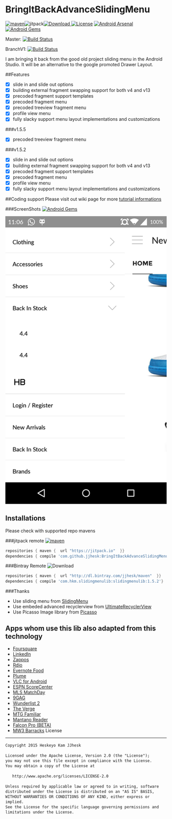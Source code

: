 # BringItBackAdvanceSlidingMenu 
[![maven](https://img.shields.io/github/tag/jjhesk/BringItBackAdvanceSlidingMenu.svg?label=maven)][23]![jitpack](https://img.shields.io/github/release/jjhesk/BringItBackAdvanceSlidingMenu.svg?label=JitPack)[![Download](https://api.bintray.com/packages/jjhesk/maven/slidingmenulib/images/download.svg) ][21] [![License](https://img.shields.io/badge/license-Apache%202-blue.svg)][24]
[![Android Arsenal](https://img.shields.io/badge/Android%20Arsenal-BringItBackAdvanceSlidingMenu-brightgreen.svg?style=flat)](http://android-arsenal.com/details/1/2099)[![Android Gems](http://www.android-gems.com/badge/jjhesk/BringItBackAdvanceSlidingMenu.svg?branch=master)](http://www.android-gems.com/lib/jjhesk/BringItBackAdvanceSlidingMenu)

Master: [![Build Status](https://travis-ci.org/jjhesk/BringItBackAdvanceSlidingMenu.svg)][22]

BranchV1: [![Build Status](https://travis-ci.org/jjhesk/BringItBackAdvanceSlidingMenu.svg?branch=V1)][22]

I am bringing it back from the good old project sliding menu in the Android Studio. It will be an alternative to the google promoted Drawer Layout.

##Features
- [x] slide in and slide out options
- [x] building external fragment swapping support for both v4 and v13
- [x] precoded fragment support templates
- [x] precoded fragment menu
- [x] precoded treeview fragment menu
- [x] profile view menu
- [x] fully slacky support menu layout implementations and customizations

###v1.5.5
- [x] precoded treeview fragment menu

###v1.5.2
- [x] slide in and slide out options
- [x] building external fragment swapping support for both v4 and v13
- [x] precoded fragment support templates
- [x] precoded fragment menu
- [x] profile view menu
- [x] fully slacky support menu layout implementations and customizations

##Coding support
Please visit out wiki page for more [tutorial informations][28]

###ScreenShots
[![Android Gems](http://www.android-gems.com/badge/jjhesk/BringItBackAdvanceSlidingMenu.svg?branch=master)](http://www.android-gems.com/lib/jjhesk/BringItBackAdvanceSlidingMenu)

![scn1](scn/device-2015-06-30-110654.png)

## Installations
Please check with supported repo mavens

###jitpack remote
[![maven](https://img.shields.io/github/tag/jjhesk/BringItBackAdvanceSlidingMenu.svg?label=maven)][23]
```gradle
repositories { maven {  url "https://jitpack.io"  }}
dependencies { compile 'com.github.jjhesk:BringItBackAdvanceSlidingMenu:vX.XX'}
```
###Bintray Remote 
 ![Download](https://api.bintray.com/packages/jjhesk/maven/slidingmenulib/images/download.svg) 
```gradle
repositories { maven {  url "http://dl.bintray.com/jjhesk/maven"  }}
dependencies { compile 'com.hkm.slidingmenulib:slidingmenulib:1.5.2'}
```

###Thanks
* Use sliding menu from  [SlidingMenu][26]
* Use embeded advanced recyclerview from [UltimateRecyclerView][25]
* Use Picasso Image library from [Picasso][27]


## Apps whom use this lib also adapted from this technology
* [Foursquare][15]
* [LinkedIn][19]
* [Zappos][20]
* [Rdio][8]
* [Evernote Food][18]
* [Plume][4]
* [VLC for Android][5]
* [ESPN ScoreCenter][14]
* [MLS MatchDay][16]
* [9GAG][17]
* [Wunderlist 2][13]
* [The Verge][6]
* [MTG Familiar][9]
* [Mantano Reader][10]
* [Falcon Pro (BETA)][12]
* [MW3 Barracks][11]
License
--------

    Copyright 2015 Heskeyo Kam JJhesk

    Licensed under the Apache License, Version 2.0 (the "License");
    you may not use this file except in compliance with the License.
    You may obtain a copy of the License at

       http://www.apache.org/licenses/LICENSE-2.0

    Unless required by applicable law or agreed to in writing, software
    distributed under the License is distributed on an "AS IS" BASIS,
    WITHOUT WARRANTIES OR CONDITIONS OF ANY KIND, either express or implied.
    See the License for the specific language governing permissions and
    limitations under the License.


[1]: http://twitter.com/slidingmenu
[2]: http://actionbarsherlock.com/
[3]: https://play.google.com/store/apps/details?id=com.zappos.android&hl=en
[4]: https://play.google.com/store/apps/details?id=com.levelup.touiteur&hl=en
[5]: https://play.google.com/store/apps/details?id=org.videolan.vlc.betav7neon
[6]: https://play.google.com/store/apps/details?id=com.verge.android
[7]: http://bit.ly/TWejze
[8]: https://play.google.com/store/apps/details?id=com.rdio.android.ui
[9]: https://play.google.com/store/apps/details?id=com.gelakinetic.mtgfam
[10]: https://play.google.com/store/apps/details?id=com.mantano.reader.android
[11]: https://play.google.com/store/apps/details?id=com.phonegap.MW3BarracksFree
[12]: http://forum.xda-developers.com/showthread.php?p=34361296
[13]: http://bit.ly/xs1sMN
[14]: https://play.google.com/store/apps/details?id=com.espn.score_center
[15]: https://play.google.com/store/apps/details?id=com.joelapenna.foursquared
[16]: https://play.google.com/store/apps/details?id=com.mlssoccer
[17]: https://play.google.com/store/apps/details?id=com.ninegag.android.app
[18]: https://play.google.com/store/apps/details?id=com.evernote.food
[19]: https://play.google.com/store/apps/details?id=com.linkedin.android
[20]: https://play.google.com/store/apps/details?id=com.zappos.android
[21]: https://bintray.com/jjhesk/maven/slidingmenulib/_latestVersion
[22]: https://travis-ci.org/jjhesk/BringItBackAdvanceSlidingMenu
[23]: https://jitpack.io/#jjhesk/BringItBackAdvanceSlidingMenu/
[24]: https://www.apache.org/licenses/LICENSE-2.0
[25]: https://github.com/cymcsg/UltimateRecyclerView
[26]: https://github.com/jfeinstein10/SlidingMenu
[27]: https://github.com/square/picasso
[28]: https://github.com/jjhesk/BringItBackAdvanceSlidingMenu/wiki
